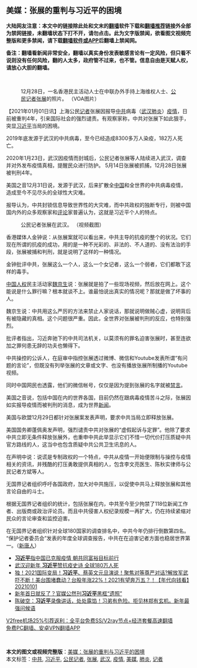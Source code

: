  <h2>美媒：张展的重判与习近平的困境</h2> <p class="notice"><b>大陆网友注意：本文中的链接除此处和文末的<a href="https://github.com/bannedbook/fanqiang" >翻墙</a>软件下载和<a href="https://github.com/killgcd/justmysocks/blob/master/README.md">翻墙推荐</a>链接外全部为禁网链接，未翻墙状态下打不开，请勿点击。此为文字版禁闻，欲看图文视频完整版和更多禁闻，请下载<a href="https://github.com/bannedbook/fanqiang">翻墙软件或APP</a>后翻墙上禁闻网。</p><p>备注：翻墙看新闻非常安全，翻墙以真实身份发表敏感言论有一定风险，但只看不说则没有任何风险，翻的人太多，政府管不过来，也不管。信息自由是天赋人权，请放心大胆的翻墙。</b></p>  <div class="entry"> <br /> <figure><figcaption class="wp-caption-text">12月28日，一名香港民主活动人士在中联办外手持上海维权人士、<a href="https://www.bannedbook.org/bnews/tag/%E5%85%AC%E6%B0%91%E8%AE%B0%E8%80%85/" class="st_tag internal_tag" rel="tag" title="标签 公民记者 下的日志">公民记者</a><a href="https://www.bannedbook.org/bnews/tag/%e5%bc%a0%e5%b1%95/" class="st_tag internal_tag" rel="tag" title="标签 张展 下的日志">张展</a>的照片。 （VOA图片）</figcaption></figure> <p>【2021年01月01日讯】上海公民<a href="https://www.bannedbook.org/bnews/tag/%E8%AE%B0%E8%80%85/" class="st_tag internal_tag" rel="tag" title="标签 记者 下的日志">记者</a>张展因报导<a href="https://www.bannedbook.org/bnews/tag/%e4%b8%ad%e5%85%b1/" class="st_tag internal_tag" rel="tag" title="标签 中共 下的日志">中共</a>病毒（<a href="https://www.bannedbook.org/bnews/tag/%e6%ad%a6%e6%b1%89/" class="st_tag internal_tag" rel="tag" title="标签 武汉 下的日志">武汉</a><a href="https://www.bannedbook.org/bnews/tag/%e8%82%ba%e7%82%8e/" class="st_tag internal_tag" rel="tag" title="标签 肺炎 下的日志">肺炎</a>）<a href="https://www.bannedbook.org/bnews/tag/%E7%96%AB%E6%83%85/" class="st_tag internal_tag" rel="tag" title="标签 疫情 下的日志">疫情</a>，日前被重判4年，引来国际社会的强烈谴责。有观察家称，中共对张展下如此狠手，突显<a href="https://www.bannedbook.org/bnews/tag/%e4%b9%a0%e8%bf%91%e5%b9%b3/" class="st_tag internal_tag" rel="tag" title="标签 习近平 下的日志">习近平</a>当局的困境。</p> <p>2019年底发源于武汉的中共病毒，至今已经造成8300多万人染疫，182万人死亡。</p> <p>2020年1月23日，武汉因疫情而封城后，公民记者张展等人陆续进入武汉，调查并对外发布疫情真相，提醒民众进行防护。 5月14日张展被抓捕，12月28日张展被判刑4年。</p> <p>美国之音12月31日说，发源于武汉，后来扩散全<span class='wp_keywordlink_affiliate'><a href="https://www.bannedbook.org/" title="中国" target="_blank">中国</a></span>和全世界的中共病毒疫情，造成至今不见尽头的全球性大灾难。</p> <p>报导认为，中共封锁信息导致世界性的大灾难，而中共政权的独断专行，则被中国国内外的众多观察家和<span class='wp_keywordlink_affiliate'><a href="https://www.bannedbook.org/bnews/comments/" title="新闻评论" target="_blank">评论</a></span>家普遍认为，这就是习近平个人的特点。</p>  <figure style="width: 600px" class="wp-caption alignnone"><figcaption class="wp-caption-text">公民记者张展在武汉。 （视频截图）</figcaption></figure> <p>香港媒体人金钟说：从张展案就可以看出来，中共主导的抗疫的整个的状况。它们现在所谓的抗疫的成功，用的是一种不光彩的、非法的、不人道的、没有法治的手段，张展被捕和判刑，就是说明了这样的一种情况。</p> <p>金钟批评中共，张展这么一个人，这么一个女记者，这么一个弱者，它们都敢下这样的毒手。</p> <p><span class='wp_keywordlink'><a href="https://www.bannedbook.org/forum20/" title="中国人权论坛" target="_blank">中国人权</a></span>民主活动家<span class='wp_keywordlink'><a href="https://www.bannedbook.org/forum10/topic340.html" title="魏京生" target="_blank">魏京生</a></span>说：张展就是拍了一些现场视频，然后放在网上。这个能说是什么罪行嘛？根本就谈不上。谁最怕说出真实的情况呢？那就是做了坏事的人。</p> <p>魏京生说：中共用这么严厉的方法来禁止人家说话，那就说明做贼心虚，说明背后有被隐藏的真相。这个问题很严重。因此，全世界对张展被判刑的反应，也特别强烈。</p> <p>批评者指出，习近奔驰下的中共司法机关，以莫须有的罪名迫害张展时，甚至连欲加之罪何患无辞的功夫也懒得下。</p>  <p>中共操控的公诉人，在庭审中指控张展透过微博、微信和Youtube发表所谓“有问题的言论”，但既没有列举张展的文章或文字、也没有播放张展所制播的Youtube视频。</p> <p>同时中国网民也透露，他们的微信帐号，仅仅是因为提到张展的名字就被<span class='wp_keywordlink_affiliate'><a href="https://www.bannedbook.org/bnews/bblog/" title="禁言博客" target="_blank">禁言</a></span>。</p> <p>美国之音说，包括中国在内的世界各国，目前仍然在跟病毒疫情苦斗之际，张展因如实报导疫情而被判刑的消息，成为世界<span class='wp_keywordlink_affiliate'><a href="https://www.bannedbook.org/" title="新闻">新闻</a></span>。</p> <p>美国与欧盟12月29日都针对张展案发表声明，要求中共当局立即释放张展。</p> <p>美国国务卿蓬佩奥发声明，强烈谴责中共对张展的“虚假起诉与定罪”。他除了要求中共立即无条件释放张展外，也重申中共此举显示它们不惜一切代价打压质疑中共官方路线的人，这当中也包含质疑中共公共卫生讯息的人。</p>  <p>在声明中说：说谎是专制政权的一个特点，中共从疫情一开始便限制与操控与疫情相关的资讯，并残酷的打压勇敢提供真相的人，包含李文亮医生、陈秋实律师与公民记者方斌等人。</p> <p>无国界记者组织呼吁各国政府，加大对中共施压，以促使中共马上释放张展和其他言论自由的斗士。</p> <p>根据无国界记者组织的统计，包括张展在内，中共至今至少拘禁了118位新闻工作者、出版商或政治评论员。而且中共侵害人权纪录规模一再扩大，仍在持续紧缩对民众的言论审查和监控迫害。</p> <p>在无国界记者组织针对全球180国家的调查排名中，中共今年仍排行倒数第四名。 “保护记者委员会”发表的年度全球调查报告，中共在在迫害记者方面也稳居世界第一。（<span class='wp_keywordlink_affiliate'><a href="https://www.ntdtv.com/" title="新唐人">新唐人</a></span>）</p> <ul class='op-related-articles' title='相关阅读'> <li><a href='https://www.bannedbook.org/bnews/headline/20210102/1459315.html' target='_blank'><b>习近平</b>指中国已克服疫情 朝共同富裕目标前行</a></li> <li><a href='https://www.bannedbook.org/bnews/headline/20210101/1459267.html' target='_blank'>武汉迎新年 <b>习近平</b>赞抗疫史诗 全球180万人死</a></li> <li><a href='https://www.bannedbook.org/bnews/taiwannews/20210101/1459240.html' target='_blank'>独！2021国际变局！<b>习近平</b>、蔡英文元旦演说！聚焦对等尊严对话?解放军武吓不断！美台围堵蠢动？台股年涨22%！2021有望奔万五？！【年代向钱看】20210101</a></li> <li><a href='https://www.bannedbook.org/bnews/cbnews/20210101/1459229.html' target='_blank'>新年首日就反了？官媒公然刊<b>习近平</b>黑框“遗照”</a></li> <li><a href='https://www.bannedbook.org/bnews/cbnews/20210101/1459212.html' target='_blank'>陈破空：<b>习近平</b>录像讲话，处处露馅！习弟有危险。拒见林郑有玄机。新年最强问候语</a></li> </ul> <p class="texttj"> <a href="https://www.bannedbook.org/forum23/topic22702.html" target="_blank">V2free机场25%引荐返利：全平台免费SS/V2ray节点+经济套餐高速翻墙</a><br/> <a href="https://github.com/bannedbook/fanqiang/wiki/%E7%A6%81%E9%97%BB%E7%BD%91%E5%AE%89%E5%8D%93%E7%BF%BB%E5%A2%99%E6%96%B0%E9%97%BBAPP" target="_blank">免费PC翻墙、安卓VPN翻墙APP</a></p><p>&nbsp;</p> <a name='sharetosocial'></a>       <div><b>本文的图文或视频完整版</b>：<a href='https://www.bannedbook.org/bnews/comments/20210102/1459356.html'>美媒：张展的重判与习近平的困境</a></div>  </div><!--END ENTRY--> <div class="postfooter"> <div>本文标签：<a href="https://www.bannedbook.org/bnews/tag/%e4%b8%ad%e5%85%b1/" rel="tag">中共</a>, <a href="https://www.bannedbook.org/bnews/tag/%e4%b9%a0%e8%bf%91%e5%b9%b3/" rel="tag">习近平</a>, <a href="https://www.bannedbook.org/bnews/tag/%E5%85%AC%E6%B0%91%E8%AE%B0%E8%80%85/" rel="tag">公民记者</a>, <a href="https://www.bannedbook.org/bnews/tag/%e5%bc%a0%e5%b1%95/" rel="tag">张展</a>, <a href="https://www.bannedbook.org/bnews/tag/%e6%ad%a6%e6%b1%89/" rel="tag">武汉</a>, <a href="https://www.bannedbook.org/bnews/tag/%E7%96%AB%E6%83%85/" rel="tag">疫情</a>, <a href="https://www.bannedbook.org/bnews/tag/%e7%be%8e%e5%aa%92/" rel="tag">美媒</a>, <a href="https://www.bannedbook.org/bnews/tag/%e8%82%ba%e7%82%8e/" rel="tag">肺炎</a>, <a href="https://www.bannedbook.org/bnews/tag/%E8%AE%B0%E8%80%85/" rel="tag">记者</a></div>  </div><!--END POSTFOOTER--> 